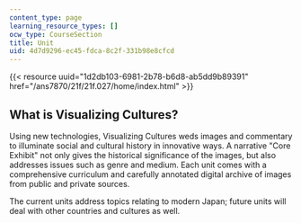 ```yaml
---
content_type: page
learning_resource_types: []
ocw_type: CourseSection
title: Unit
uid: 4d7d9296-ec45-fdca-8c2f-331b98e8cfcd
---
```


{{< resource uuid="1d2db103-6981-2b78-b6d8-ab5dd9b89391" href="/ans7870/21f/21f.027/home/index.html" >}}

What is Visualizing Cultures?
-----------------------------

Using new technologies, Visualizing Cultures weds images and commentary to illuminate social and cultural history in innovative ways. A narrative "Core Exhibit" not only gives the historical significance of the images, but also addresses issues such as genre and medium. Each unit comes with a comprehensive curriculum and carefully annotated digital archive of images from public and private sources.

The current units address topics relating to modern Japan; future units will deal with other countries and cultures as well.